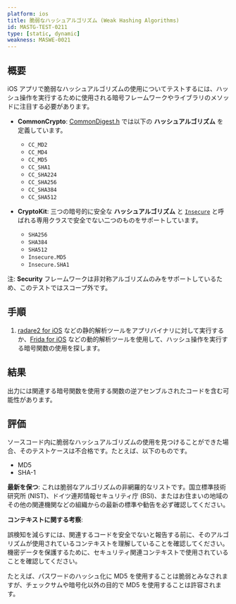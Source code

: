 ```yaml
---
platform: ios
title: 脆弱なハッシュアルゴリズム (Weak Hashing Algorithms)
id: MASTG-TEST-0211
type: [static, dynamic]
weakness: MASWE-0021
---
```


## 概要

iOS アプリで脆弱なハッシュアルゴリズムの使用についてテストするには、ハッシュ操作を実行するために使用される暗号フレームワークやライブラリのメソッドに注目する必要があります。

- **CommonCrypto**: [CommonDigest.h](https://opensource.apple.com/source/CommonCrypto/CommonCrypto-36064/CommonCrypto/CommonDigest.h) では以下の **ハッシュアルゴリズム** を定義しています。
    - `CC_MD2`
    - `CC_MD4`
    - `CC_MD5`
    - `CC_SHA1`
    - `CC_SHA224`
    - `CC_SHA256`
    - `CC_SHA384`
    - `CC_SHA512`

- **CryptoKit**: 三つの暗号的に安全な **ハッシュアルゴリズム** と [`Insecure`](https://developer.apple.com/documentation/cryptokit/insecure) と呼ばれる専用クラスで安全でない二つのものをサポートしています。
    - `SHA256`
    - `SHA384`
    - `SHA512`
    - `Insecure.MD5`
    - `Insecure.SHA1`

注: **Security** フレームワークは非対称アルゴリズムのみをサポートしているため、このテストではスコープ外です。

## 手順

1. [radare2 for iOS](../../../tools/ios/MASTG-TOOL-0073.md) などの静的解析ツールをアプリバイナリに対して実行するか、[Frida for iOS](../../../tools/ios/MASTG-TOOL-0039.md) などの動的解析ツールを使用して、ハッシュ操作を実行する暗号関数の使用を探します。

## 結果

出力には関連する暗号関数を使用する関数の逆アセンブルされたコードを含む可能性があります。

## 評価

ソースコード内に脆弱なハッシュアルゴリズムの使用を見つけることができた場合、そのテストケースは不合格です。たとえば、以下のものです。

- MD5
- SHA-1

**最新を保つ**: これは脆弱なアルゴリズムの非網羅的なリストです。国立標準技術研究所 (NIST)、ドイツ連邦情報セキュリティ庁 (BSI)、またはお住まいの地域のその他の関連機関などの組織からの最新の標準や勧告を必ず確認してください。

**コンテキストに関する考察**:

誤検知を減らすには、関連するコードを安全でないと報告する前に、そのアルゴリズムが使用されているコンテキストを理解していることを確認してください。機密データを保護するために、セキュリティ関連コンテキストで使用されていることを確認してください。

たとえば、パスワードのハッシュ化に MD5 を使用することは脆弱とみなされますが、チェックサムや暗号化以外の目的で MD5 を使用することは許容されます。
